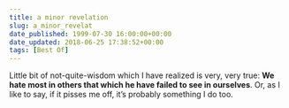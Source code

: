 ```yaml
---
title: a minor revelation
slug: a_minor_revelat
date_published: 1999-07-30 16:00:00+00:00
date_updated: 2018-06-25 17:38:52+00:00
tags: [Best Of]
---
```

Little bit of not-quite-wisdom which I have realized is very, very true: **We hate most in others that which he have failed to see in ourselves**. Or, as I like to say, if it pisses me off, it’s probably something I do too.
